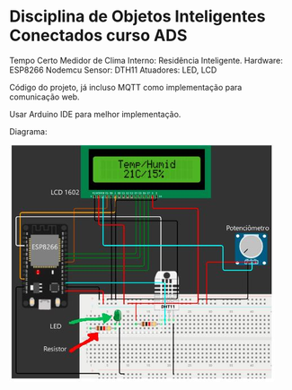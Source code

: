 
# Disciplina de Objetos Inteligentes Conectados curso ADS

Tempo Certo Medidor de Clima Interno: Residência Inteligente.
Hardware: ESP8266 Nodemcu
Sensor: DTH11
Atuadores: LED, LCD

Código do projeto, já incluso MQTT como implementação para comunicação web.

Usar Arduino IDE para melhor implementação.

Diagrama:

![Screenshot](DiagramaProjeto.JPG)

